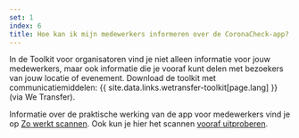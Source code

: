 ```yaml
---
set: 1
index: 6
title: Hoe kan ik mijn medewerkers informeren over de CoronaCheck-app?
---
```

In de Toolkit voor organisatoren vind je niet alleen informatie voor jouw medewerkers, maar ook informatie die je vooraf kunt delen met bezoekers van jouw locatie of evenement. Download de toolkit met communicatiemiddelen: {{ site.data.links.wetransfer-toolkit[page.lang] }} (via We Transfer).

Informatie over de praktische werking van de app voor medewerkers vind je op [Zo werkt scannen](/nl/scanner/zo-werkt-scannen). Ook kun je hier het scannen [vooraf uitproberen](/nl/scanner/uitproberen).
